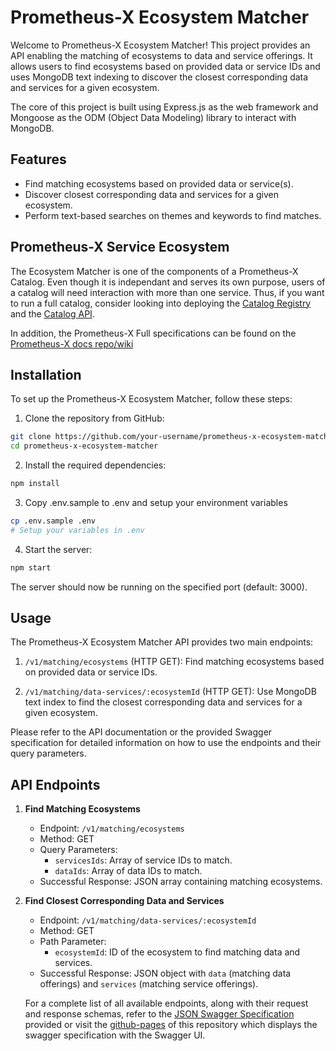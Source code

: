 # Prometheus-X Ecosystem Matcher

Welcome to Prometheus-X Ecosystem Matcher! This project provides an API enabling the matching of ecosystems to data and service offerings. It allows users to find ecosystems based on provided data or service IDs and uses MongoDB text indexing to discover the closest corresponding data and services for a given ecosystem.

The core of this project is built using Express.js as the web framework and Mongoose as the ODM (Object Data Modeling) library to interact with MongoDB.

## Features

- Find matching ecosystems based on provided data or service(s).
- Discover closest corresponding data and services for a given ecosystem.
- Perform text-based searches on themes and keywords to find matches.

## Prometheus-X Service Ecosystem

The Ecosystem Matcher is one of the components of a Prometheus-X Catalog. Even though it is independant and serves its own purpose, users of a catalog will need interaction with more than one service. Thus, if you want to run a full catalog, consider looking into deploying the [Catalog Registry](https://github.com/Prometheus-X-association/catalog-registry) and the [Catalog API](https://github.com/Prometheus-X-association/catalog-api).

In addition, the Prometheus-X Full specifications can be found on the [Prometheus-X docs repo/wiki](https://github.com/Prometheus-X-association/docs/wiki/Prometheus%E2%80%90X-Building-Blocks:-Enabling-Secure-Data-Ecosystems-and-Consent%E2%80%90driven-Data-Sharing)

## Installation

To set up the Prometheus-X Ecosystem Matcher, follow these steps:

1. Clone the repository from GitHub:

```bash
git clone https://github.com/your-username/prometheus-x-ecosystem-matcher.git
cd prometheus-x-ecosystem-matcher
```

2. Install the required dependencies:

```bash
npm install
```

3. Copy .env.sample to .env and setup your environment variables
```bash
cp .env.sample .env
# Setup your variables in .env
```

4. Start the server:

```bash
npm start
```

The server should now be running on the specified port (default: 3000).

## Usage

The Prometheus-X Ecosystem Matcher API provides two main endpoints:

1. `/v1/matching/ecosystems` (HTTP GET): Find matching ecosystems based on provided data or service IDs.

2. `/v1/matching/data-services/:ecosystemId` (HTTP GET): Use MongoDB text index to find the closest corresponding data and services for a given ecosystem.

Please refer to the API documentation or the provided Swagger specification for detailed information on how to use the endpoints and their query parameters.

## API Endpoints

1. **Find Matching Ecosystems**
   - Endpoint: `/v1/matching/ecosystems`
   - Method: GET
   - Query Parameters:
     - `servicesIds`: Array of service IDs to match.
     - `dataIds`: Array of data IDs to match.
   - Successful Response: JSON array containing matching ecosystems.

2. **Find Closest Corresponding Data and Services**
   - Endpoint: `/v1/matching/data-services/:ecosystemId`
   - Method: GET
   - Path Parameter:
     - `ecosystemId`: ID of the ecosystem to find matching data and services.
   - Successful Response: JSON object with `data` (matching data offerings) and `services` (matching service offerings).

   For a complete list of all available endpoints, along with their request and response schemas, refer to the [JSON Swagger Specification](./docs/swagger.json) provided or visit the [github-pages](https://prometheus-x-association.github.io/ecosystem-matcher/) of this repository which displays the swagger specification with the Swagger UI.